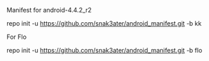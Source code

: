 Manifest for android-4.4.2_r2

repo init -u https://github.com/snak3ater/android_manifest.git -b kk


For Flo

repo init -u https://github.com/snak3ater/android_manifest.git -b flo
